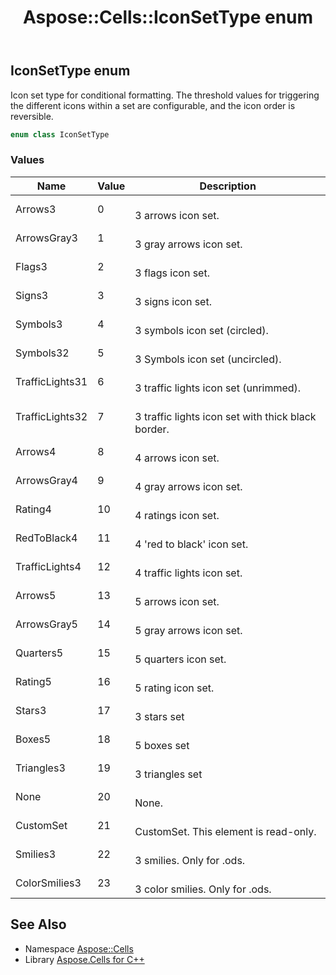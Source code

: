 ﻿---
title: Aspose::Cells::IconSetType enum
linktitle: IconSetType
second_title: Aspose.Cells for C++ API Reference
description: 'Aspose::Cells::IconSetType enum. Icon set type for conditional formatting. The threshold values for triggering the different icons within a set are configurable, and the icon order is reversible in C++.'
type: docs
weight: 21700
url: /cpp/aspose.cells/iconsettype/
---
## IconSetType enum


Icon set type for conditional formatting. The threshold values for triggering the different icons within a set are configurable, and the icon order is reversible.

```cpp
enum class IconSetType
```

### Values

| Name | Value | Description |
| --- | --- | --- |
| Arrows3 | 0 | <br>3 arrows icon set. |
| ArrowsGray3 | 1 | <br>3 gray arrows icon set. |
| Flags3 | 2 | <br>3 flags icon set. |
| Signs3 | 3 | <br>3 signs icon set. |
| Symbols3 | 4 | <br>3 symbols icon set (circled). |
| Symbols32 | 5 | <br>3 Symbols icon set (uncircled). |
| TrafficLights31 | 6 | <br>3 traffic lights icon set (unrimmed). |
| TrafficLights32 | 7 | <br>3 traffic lights icon set with thick black border. |
| Arrows4 | 8 | <br>4 arrows icon set. |
| ArrowsGray4 | 9 | <br>4 gray arrows icon set. |
| Rating4 | 10 | <br>4 ratings icon set. |
| RedToBlack4 | 11 | <br>4 'red to black' icon set. |
| TrafficLights4 | 12 | <br>4 traffic lights icon set. |
| Arrows5 | 13 | <br>5 arrows icon set. |
| ArrowsGray5 | 14 | <br>5 gray arrows icon set. |
| Quarters5 | 15 | <br>5 quarters icon set. |
| Rating5 | 16 | <br>5 rating icon set. |
| Stars3 | 17 | <br>3 stars set |
| Boxes5 | 18 | <br>5 boxes set |
| Triangles3 | 19 | <br>3 triangles set |
| None | 20 | <br>None. |
| CustomSet | 21 | <br>CustomSet. This element is read-only. |
| Smilies3 | 22 | <br>3 smilies. Only for .ods. |
| ColorSmilies3 | 23 | <br>3 color smilies. Only for .ods. |

## See Also

* Namespace [Aspose::Cells](../)
* Library [Aspose.Cells for C++](../../)
